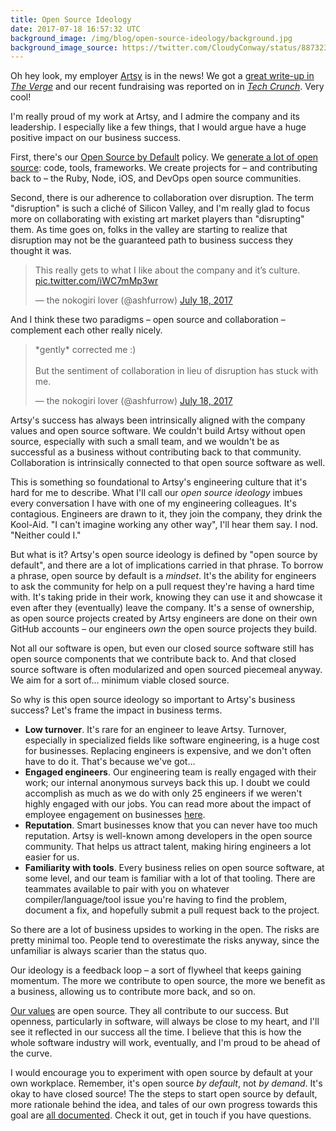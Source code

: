 ```yaml
---
title: Open Source Ideology
date: 2017-07-18 16:57:32 UTC
background_image: /img/blog/open-source-ideology/background.jpg
background_image_source: https://twitter.com/CloudyConway/status/887323948932886529
---
```


Oh hey look, my employer [Artsy][artsy] is in the news! We got a [great write-up in _The Verge_][verge] and our recent fundraising was reported on in [_Tech Crunch_][crunch]. Very cool! 

I'm really proud of my work at Artsy, and I admire the company and its leadership. I especially like a few things, that I would 
argue have a huge positive impact on our business success.

First, there's our [Open Source by Default][ossbydefault] policy. We [generate a lot of open source][oss]: code, tools, frameworks. We create projects for – and contributing back to – the Ruby, Node, iOS, and DevOps open source communities.

Second, there is our adherence to collaboration over disruption. The term "disruption" is such a cliché of Silicon Valley, and I'm really glad to focus more on collaborating with existing art market players than "disrupting" them. As time goes on, folks in the valley are starting to realize that disruption may not be the guaranteed path to business success they thought it was.

<blockquote class="twitter-tweet" data-conversation="none" data-lang="en"><p lang="en" dir="ltr">This really gets to what I like about the company and it’s culture. <a href="https://t.co/iWC7mMp3wr">pic.twitter.com/iWC7mMp3wr</a></p>&mdash; the nokogiri lover (@ashfurrow) <a href="https://twitter.com/ashfurrow/status/887313271518375936">July 18, 2017</a></blockquote> <script async src="//platform.twitter.com/widgets.js" charset="utf-8"></script>

And I think these two paradigms – open source and collaboration – complement each other really nicely. 

<blockquote class="twitter-tweet" data-lang="en"><p lang="en" dir="ltr">*gently* corrected me :) <br><br>But the sentiment of collaboration in lieu of disruption has stuck with me.</p>&mdash; the nokogiri lover (@ashfurrow) <a href="https://twitter.com/ashfurrow/status/887315061680766976">July 18, 2017</a></blockquote> <script async src="//platform.twitter.com/widgets.js" charset="utf-8"></script>

Artsy's success has always been intrinsically aligned with the company values and open source software. We couldn't build Artsy without open source, especially with such a small team, and we wouldn't be as successful as a business without contributing back to that community. Collaboration is intrinsically connected to that open source software as well.

This is something so foundational to Artsy's engineering culture that it's hard for me to describe. What I'll call our _open source ideology_ imbues every conversation I have with one of my engineering colleagues. It's contagious. Engineers are drawn to it, they join the company, they drink the Kool-Aid. "I can't imagine working any other way", I'll hear them say. I nod. "Neither could I."

But what is it? Artsy's open source ideology is defined by "open source by default", and there are a lot of implications carried in that phrase. To borrow a phrase, open source by default is a _mindset_. It's the ability for engineers to ask the community for help on a pull request they're having a hard time with. It's taking pride in their work, knowing they can use it and showcase it even after they (eventually) leave the company. It's a sense of ownership, as open source projects created by Artsy engineers are done on their own GitHub accounts – our engineers _own_ the open source projects they build. 

Not all our software is open, but even our closed source software still has open source components that we contribute back to. And that closed source software is often modularized and open sourced piecemeal anyway. We aim for a sort of... minimum viable closed source.

So why is this open source ideology so important to Artsy's business success? Let's frame the impact in business terms.

- **Low turnover**. It's rare for an engineer to leave Artsy. Turnover, especially in specialized fields like software engineering, is a huge cost for businesses. Replacing engineers is expensive, and we don't often have to do it. That's because we've got...
- **Engaged engineers**. Our engineering team is really engaged with their work; our internal anonymous surveys back this up. I doubt we could accomplish as much as we do with only 25 engineers if we weren't highly engaged with our jobs. You can read more about the impact of employee engagement on businesses [here][cultureamp].
- **Reputation**. Smart businesses know that you can never have too much reputation. Artsy is well-known among developers in the open source community. That helps us attract talent, making hiring engineers a lot easier for us.
- **Familiarity with tools**. Every business relies on open source software, at some level, and our team is familiar with a lot of that tooling. There are teammates available to pair with you on whatever compiler/language/tool issue you're having to find the problem, document a fix, and hopefully submit a pull request back to the project. 

So there are a lot of business upsides to working in the open. The risks are pretty minimal too. People tend to overestimate the risks anyway, since the unfamiliar is always scarier than the status quo.

Our ideology is a feedback loop – a sort of flywheel that keeps gaining momentum. The more we contribute to open source, the more we benefit as a business, allowing us to contribute more back, and so on.

[Our values][values] are open source. They all contribute to our success. But openness, particularly in software, will always be close to my heart, and I'll see it reflected in our success all the time. I believe that this is how the whole software industry will work, eventually, and I'm proud to be ahead of the curve.

I would encourage you to experiment with open source by default at your own workplace. Remember, it's open source _by default_, not _by demand_. It's okay to have closed source! The the steps to start open source by default, more rationale behind the idea, and tales of our own progress towards this goal are [all documented][oss_series]. Check it out, get in touch if you have questions. 


[artsy]: https://artsy.net
[verge]: https://www.theverge.com/2017/7/18/15983712/artsy-fine-art-galleries-online-auction-sales
[crunch]: https://techcrunch.com/2017/07/18/online-art-marketplace-artsy-raises-50m-plans-to-double-down-on-auctions
[ossbydefault]: http://code.dblock.org/2015/02/09/becoming-open-source-by-default.html
[values]: https://github.com/artsy/meta/blob/master/meta/what_is_artsy.md
[cultureamp]: http://hello.cultureamp.com/hubfs/Impact_of_engagement-whitepaper.pdf
[oss]: http://artsy.github.io/open-source/
[oss_series]: https://artsy.github.io/series/open-source-by-default/

